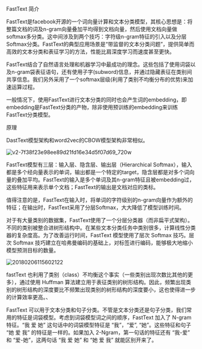 FastText
简介

FastText是facebook开源的一个词向量计算和文本分类模型，其核心思想是：将整篇文档的词及n-gram向量叠加平均得到文档向量，然后使用文档向量做softmax多分类。这中间涉及到两个技巧：字符级n-gram特征的引入以及分层Softmax分类。FastText的典型应用场景是“带监督的文本分类问题”，提供简单而高效的文本分类和表征学习的方法，性能比肩深度学习而速度甚至更快。

FastText结合了自然语言处理和机器学习中最成功的理念。这些包括了使用词袋以及n-gram袋表征语句，还有使用子字(subword)信息，并通过隐藏表征在类别间共享信息。我们另外采用了一个softmax层级(利用了类别不均衡分布的优势)来加速运算过程。

一般情况下，使用FastText进行文本分类的同时也会产生词的embedding，即embedding是FastText分类的产物，除非使用预训练的embedding来训练FastText分类模型。

原理

 DastText模型架构和word2vec的CBOW模型架构非常相似。

![v2-7f38f23e98ee89d21fd16e34d5f07d69_720w](C:\Users\apple\Desktop\image\v2-7f38f23e98ee89d21fd16e34d5f07d69_720w.png)

FastText模型有三层：输入层、隐含层、输出层（Hierarchical Softmax），输入都是多个经向量表示的单词，输出都是一个特定的target，隐含层都是对多个词向量的叠加平均。FastText的输入是多个单词及其n-gram特征且被embedding过，这些特征用来表示单个文档；FastText的输出是文档对应的类标。

值得注意的是，FastText在输入时，将单词的字符级别的n-gram向量作为额外的特征；在输出时，FastText采用了分层Softmax，大大降低了模型训练时间。

对于有大量类别的数据集，FastText使用了一个分层分类器（而非扁平式架构）。不同的类别被整合进树形结构中。在某些文本分类任务中类别很多，计算线性分类器的复杂度高。为了改善运行时间，FastText 模型使用了层次 Softmax 技巧。层次 Softmax 技巧建立在哈弗曼编码的基础上，对标签进行编码，能够极大地缩小模型预测目标的数量。

![20180206115602122](C:\Users\apple\Desktop\image\20180206115602122.jpg)

fastText 也利用了类别（class）不均衡这个事实（一些类别出现次数比其他的更多），通过使用 Huffman 算法建立用于表征类别的树形结构。因此，频繁出现类别的树形结构的深度要比不频繁出现类别的树形结构的深度要小，这也使得进一步的计算效率更高。、

FastText 可以用于文本分类和句子分类。不管是文本分类还是句子分类，我们常用的特征是词袋模型。考虑到词袋模型词之间的顺序，FastText 加入了 N-gram 特征。“我 爱 她” 这句话中的词袋模型特征是 “我”，“爱”, “她”。这些特征和句子 “她 爱 我” 的特征是一样的。如果加入 2-Ngram，第一句话的特征还有 “我-爱” 和 “爱-她”，这两句话 “我 爱 她” 和 “她 爱 我” 就能区别开来了。

